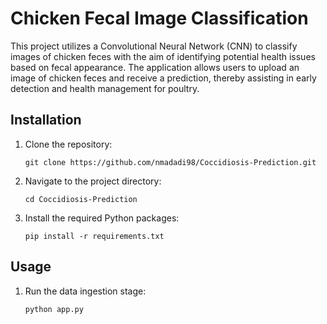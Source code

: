 # Chicken Fecal Image Classification

This project utilizes a Convolutional Neural Network (CNN) to classify images of chicken feces with the aim of identifying potential health issues based on fecal appearance. The application allows users to upload an image of chicken feces and receive a prediction, thereby assisting in early detection and health management for poultry.


## Installation 

1. Clone the repository:
    ```
    git clone https://github.com/nmadadi98/Coccidiosis-Prediction.git
    ```
2. Navigate to the project directory:
    ```
    cd Coccidiosis-Prediction
    ```
3. Install the required Python packages:
    ```
    pip install -r requirements.txt
    ```
    
## Usage

1. Run the data ingestion stage:
    ```
    python app.py
    ```
